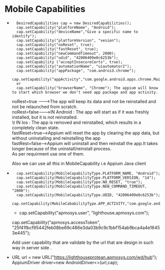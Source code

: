 # Mobile Capabilities

*		DesiredCapabilities cap = new DesiredCapabilities();
		cap.setCapability("platformName", "Android");
		cap.setCapability("deviceName","Give a specific name to identify");
		cap.setCapability("platformVersion", "vesion");
		cap.setCapability("noReset", true);  
		cap.setCapability("fastReset", true);
		cap.setCapability("newCommandTimeout", 2000);
		cap.setCapability("udid", "42006409e0c6253b");
		cap.setCapability ("acceptInsecureCerts", true);
		cap.setCapability("automationName", "uiautomator2");
		cap.setCapability("appPackage", "com.android.chrome");
	    cap.setCapability("appActivity","com.google.android.apps.chrome.Main");
		or 
		cap.setCapability("browserName", "Chrome"); The appium will know to start which browser we don’t need app package and app activity.

	
	noRest=true --->The app will keep its data and not be reinstalled and not be relaunched 		       from scratch.	  
	noRest=false--->IN Android : The app will start as if it was freshly installed, 				     but it is not reinstalled.   
     \t            IN Ios    : The app is removed and reinstalled, which results 					in a completely clean state.  
	fastReset=true-->Appium will reset the app by clearing the app data, but without   		     uninstalling and reinstalling the app   
	fastRest=false-->Appium will uninstall and then reinstall the app.It takes 				longer because of the uninstall/reinstall process.  
	 As per requirment use one of them.
	

 	Also we can use all this in MobileCapability i.e  Appium Java client   
*		cap.setCapability(MobileCapabilityType.PLATFORM_NAME, "Android");
		cap.setCapability(MobileCapabilityType.PLATFORM_VERSION, "14");
		cap.setCapability(MobileCapabilityType.NO_RESET, "true");
		cap.setCapability(MobileCapabilityType.NEW_COMMAND_TIMEOUT, "2000");
		cap.setCapability(MobileCapabilityType.UDID, "42006409e0c6253b");  
		cap.setCapability(MobileCababilityType.APP_ACTIVITY,"com.google.android.chrome.Main")
		 
   
   
   
   
   
  *  cap.setCapability("apmosys.user", "lighthouse.apmosys.com");  

 
	cap.setCapability("apmosys.accessToken",
	"25f41fbcf95442feb08be69c486e3da03b9c9c1bbf154ab9bca4a4e16453e445");
	
	

 	Add user capability that are validate by the url that are design in such way in server side .
 *	URL url = new URL("https://lighthouseprotean.apmosys.com/wd/hub");  
	AppiumDriver<WebElement> driver=new AndroidDriver<>(url,cap);
	